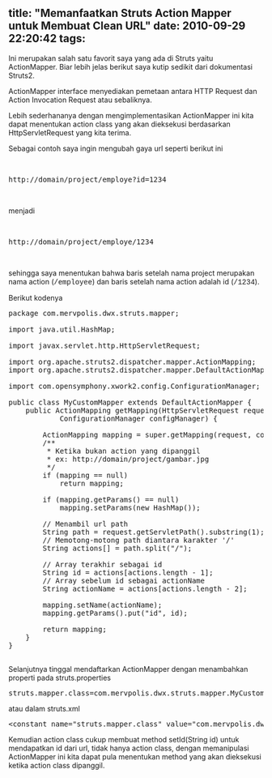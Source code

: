 title: "Memanfaatkan Struts Action Mapper untuk Membuat Clean URL"
date: 2010-09-29 22:20:42
tags:
---

Ini merupakan salah satu favorit saya yang ada di Struts yaitu ActionMapper. Biar lebih jelas berikut saya kutip sedikit dari dokumentasi Struts2.

ActionMapper interface menyediakan pemetaan antara HTTP Request dan Action Invocation Request atau sebaliknya.

Lebih sederhananya dengan mengimplementasikan ActionMapper ini kita dapat menentukan action class yang akan dieksekusi berdasarkan HttpServletRequest yang kita terima.

Sebagai contoh saya ingin mengubah gaya url seperti berikut ini

&nbsp;

  <pre>http://domain/project/employe?id=1234</pre>

&nbsp;

menjadi 

&nbsp;

  <pre>http://domain/project/employe/1234</pre>

&nbsp;

sehingga saya menentukan bahwa baris setelah nama project merupakan nama action (<font face="Courier New">/employee</font>) dan baris setelah nama action adalah id (<font face="Courier New">/1234</font>).

Berikut kodenya

  <pre class="brush: java">package com.mervpolis.dwx.struts.mapper;

import java.util.HashMap;

import javax.servlet.http.HttpServletRequest;

import org.apache.struts2.dispatcher.mapper.ActionMapping;
import org.apache.struts2.dispatcher.mapper.DefaultActionMapper;

import com.opensymphony.xwork2.config.ConfigurationManager;

public class MyCustomMapper extends DefaultActionMapper {
	public ActionMapping getMapping(HttpServletRequest request,
			ConfigurationManager configManager) {

		ActionMapping mapping = super.getMapping(request, configManager);
		/**
		 * Ketika bukan action yang dipanggil 
		 * ex: http://domain/project/gambar.jpg
		 */
		if (mapping == null)
			return mapping;

		if (mapping.getParams() == null)
			mapping.setParams(new HashMap<string, object="">());

		// Menambil url path
		String path = request.getServletPath().substring(1);
		// Memotong-motong path diantara karakter '/'
		String actions[] = path.split("/");

		// Array terakhir sebagai id
		String id = actions[actions.length - 1];
		// Array sebelum id sebagai actionName
		String actionName = actions[actions.length - 2];

		mapping.setName(actionName);
		mapping.getParams().put("id", id);

		return mapping;
	}
}
  </string,></pre> 

Selanjutnya tinggal mendaftarkan ActionMapper dengan menambahkan properti pada struts.properties

  <pre>struts.mapper.class=com.mervpolis.dwx.struts.mapper.MyCustomMapper</pre> 

atau dalam struts.xml

  <pre class="brush: xml">&lt;constant name="struts.mapper.class" value="com.mervpolis.dwx.struts.mapper.MyCustomMapper"/&gt;</pre> 

Kemudian action class cukup membuat method setId(String id) untuk mendapatkan id dari url, tidak hanya action class, dengan memanipulasi ActionMapper ini kita dapat pula menentukan method yang akan dieksekusi ketika action class dipanggil.